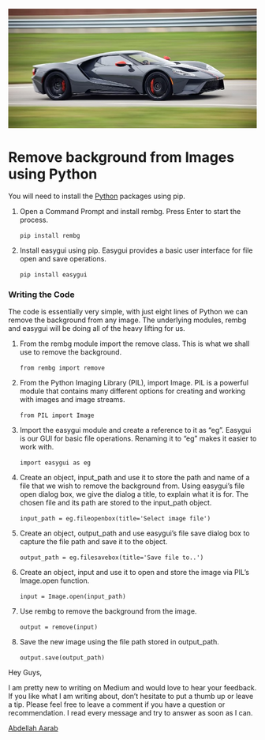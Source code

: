 ![DKN4.Hackers](assets/dkn5.jpg)

# Remove background from Images using Python

You will need to install the [Python](python.org) packages using pip.

1. Open a Command Prompt and install rembg. Press Enter to start the process.

    `pip install rembg`

2. Install easygui using pip. Easygui provides a basic user interface for file open and save operations.

    `pip install easygui`

### Writing the Code
The code is essentially very simple, with just eight lines of Python we can remove the background from any image. The underlying modules, rembg and easygui will be doing all of the heavy lifting for us.

1. From the rembg module import the remove class. This is what we shall use to remove the background.

    `from rembg import remove`

2. From the Python Imaging Library (PIL), import Image. PIL is a powerful module that contains many different options for creating and working with images and image streams.

    `from PIL import Image`

3. Import the easygui module and create a reference to it as “eg”. Easygui is our GUI for basic file operations. Renaming it to “eg” makes it easier to work with.

    `import easygui as eg`

4. Create an object, input_path and use it to store the path and name of a file that we wish to remove the background from. Using easygui’s file open dialog box, we give the dialog a title, to explain what it is for. The chosen file and its path are stored to the input_path object.

    `input_path = eg.fileopenbox(title='Select image file')`

5. Create an object, output_path and use easygui’s file save dialog box to capture the file path and save it to the object.

    `output_path = eg.filesavebox(title='Save file to..')`

6. Create an object, input and use it to open and store the image via PIL’s Image.open function.

    `input = Image.open(input_path)`

7. Use rembg to remove the background from the image.

    `output = remove(input)`

8. Save the new image using the file path stored in output_path.

    `output.save(output_path)`




Hey Guys,

   I am pretty new to writing on Medium and would love to hear your feedback. If you like what I am writing about, don’t hesitate to put a thumb up or leave a tip. Please feel free to leave a comment if you have a question or recommendation. I read every message and try to answer as soon as I can.

[Abdellah Aarab](https://abdellahaarab.github.io/)
